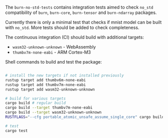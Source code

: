 The `burn-no-std-tests` contains integration tests aimed to check `no_std` compatibility of `burn`, `burn-core`, `burn-tensor` and `burn-ndarray` packages.

Currently there is only a minimal test that checks if mnist model can be built with `no_std`. More tests should be added to check completeness.

The continuous integration (CI) should build with additional targets:

 * `wasm32-unknown-unknown` - WebAssembly
 * `thumbv7m-none-eabi` - ARM Cortex-M3

Shell commands to build and test the package:

```sh

# install the new targets if not installed previously
rustup target add thumbv6m-none-eabi
rustup target add thumbv7m-none-eabi
rustup target add wasm32-unknown-unknown

# build for various targets 
cargo build # regular build
cargo build --target thumbv7m-none-eabi
cargo build --target wasm32-unknown-unknown
RUSTFLAGS="--cfg portable_atomic_unsafe_assume_single_core" cargo build --target thumbv6m-none-eabi

# test
cargo test

 ```